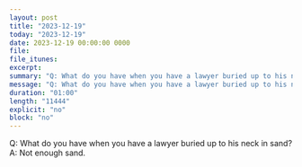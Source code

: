 ```yaml
---
layout: post
title: "2023-12-19"
today: "2023-12-19"
date: 2023-12-19 00:00:00 0000
file:
file_itunes:
excerpt:
summary: "Q: What do you have when you have a lawyer buried up to his neck in sand?A: Not enough sand."
message: "Q: What do you have when you have a lawyer buried up to his neck in sand?A: Not enough sand."
duration: "01:00"
length: "11444"
explicit: "no"
block: "no"
---
```

Q: What do you have when you have a lawyer buried up to his neck in sand?A: Not enough sand.

